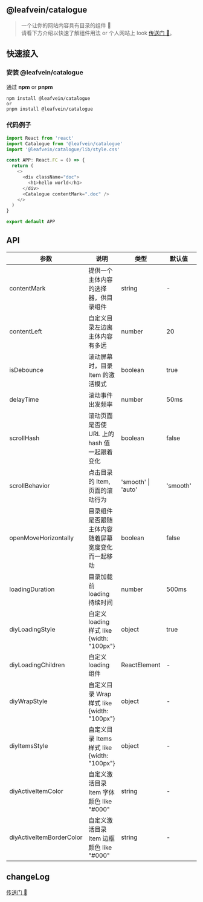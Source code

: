 ## @leafvein/catalogue

> 一个让你的网站内容具有目录的组件 📑  
> 请看下方介绍以快速了解组件用法 or 个人网站上 look [传送门 🚪](https://zealleaf.me/packages/@leafvein/catalogue)。

## 快速接入

### 安装 @leafvein/catalogue

通过 **npm** or **pnpm**

```shell
npm install @leafvein/catalogue
or
pnpm install @leafvein/catalogue
```

### 代码例子

```js
import React from 'react'
import Catalogue from '@leafvein/catalogue'
import '@leafvein/catalogue/lib/style.css'

const APP: React.FC = () => {
  return (
    <>
      <div className="doc">
        <h1>hello world</h1>
      </div>
      <Catalogue contentMark=".doc" />
    </>
  )
}

export default APP
```

## API

| 参数                     | 说明                                               | 类型               | 默认值   | 版本   |
| ------------------------ | -------------------------------------------------- | ------------------ | -------- | ------ |
| contentMark              | 提供一个主体内容的选择器，供目录组件               | string             | -        | latest |
| contentLeft              | 自定义目录左边离主体内容有多远                     | number             | 20       | latest |
| isDebounce               | 滚动屏幕时，目录 Item 的激活模式                   | boolean            | true     | latest |
| delayTime                | 滚动事件出发频率                                   | number             | 50ms     | latest |
| scrollHash               | 滚动页面是否使 URL 上的 hash 值一起跟着变化        | boolean            | false    | latest |
| scrollBehavior           | 点击目录的 Item, 页面的滚动行为                    | 'smooth' \| 'auto' | 'smooth' | latest |
| openMoveHorizontally     | 目录组件是否跟随主体内容随着屏幕宽度变化而一起移动 | boolean            | false    | latest |
| loadingDuration          | 目录加载前 loading 持续时间                        | number             | 500ms    | latest |
| diyLoadingStyle          | 自定义 loading 样式 like {width: "100px"}          | object             | true     | latest |
| diyLoadingChildren       | 自定义 loading 组件                                | ReactElement       | -        | latest |
| diyWrapStyle             | 自定义目录 Wrap 样式 like {width: "100px"}         | object             | -        | latest |
| diyItemsStyle            | 自定义目录 Items 样式 like {width: "100px"}        | object             | -        | latest |
| diyActiveItemColor       | 自定义激活目录 Item 字体颜色 like "#000"           | string             | -        | latest |
| diyActiveItemBorderColor | 自定义激活目录 Item 边框颜色 like "#000"           | string             | -        | latest |

## changeLog

[传送门 🚪](https://zealleaf.me/packages/@leafvein/catalogue#changeLog)
